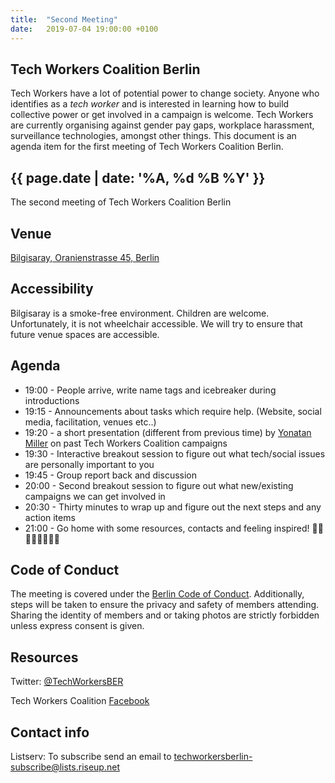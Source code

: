 ```yaml
---
title:  "Second Meeting"
date:   2019-07-04 19:00:00 +0100
---
```


## Tech Workers Coalition Berlin
Tech Workers have a lot of potential power to change society. Anyone who identifies as a _tech worker_ and is interested in learning how to build collective power or get involved in a campaign is welcome. Tech Workers are currently organising against gender pay gaps, workplace harassment, surveillance technologies, amongst other things. This document is an agenda item for the first meeting of Tech Workers Coalition Berlin.

## {{ page.date | date: '%A, %d %B %Y' }}
The second meeting of Tech Workers Coalition Berlin

## Venue

[Bilgisaray, Oranienstrasse 45, Berlin](https://www.google.com/maps/place/Bilgisaray/@52.499971,13.4204474,17z/data=!3m1!4b1!4m5!3m4!1s0x47a84e34f7d3f0db:0x4a368a3631962abc!8m2!3d52.499971!4d13.4226362)

## Accessibility

Bilgisaray is a smoke-free environment. Children are welcome. Unfortunately, it is not wheelchair accessible. We will try to ensure that future venue spaces are accessible.

## Agenda

* 19:00 - People arrive, write name tags and icebreaker during introductions
* 19:15 - Announcements about tasks which require help. (Website, social media, facilitation, venues etc..)
* 19:20 - a short presentation (different from previous time) by [Yonatan Miller](https://twitter.com/@shushugah) on past Tech Workers Coalition campaigns
* 19:30 - Interactive breakout session to figure out what tech/social issues are personally important to you
* 19:45 - Group report back and discussion
* 20:00 - Second breakout session to figure out what new/existing campaigns we can get involved in
* 20:30 - Thirty minutes to wrap up and figure out the next steps and any action items
* 21:00 - Go home with some resources, contacts and feeling inspired! 💪🏼💪🏽💪🏾💪🏿

## Code of Conduct
The meeting is covered under the [Berlin Code of Conduct](https://berlincodeofconduct.org/). Additionally, steps will be taken to ensure the privacy and safety of members attending. Sharing the identity of members and or taking photos are strictly forbidden unless express consent is given.


## Resources

Twitter: [@TechWorkersBER](https://twitter.com/TechWorkersBER)

Tech Workers Coalition [Facebook](https://www.facebook.com/TechWorkersCoalition)

## Contact info

Listserv: To subscribe send an email to [techworkersberlin-subscribe@lists.riseup.net](mailto:techworkersberlin-subscribe@lists.riseup.net)
